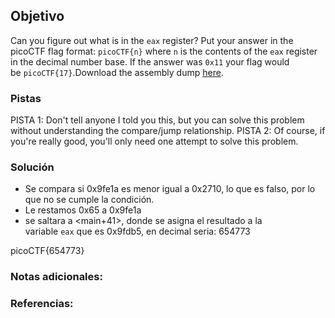 

## Objetivo
Can you figure out what is in the `eax` register? Put your answer in the picoCTF flag format: `picoCTF{n}` where `n` is the contents of the `eax` register in the decimal number base. If the answer was `0x11` your flag would be `picoCTF{17}`.Download the assembly dump [here](https://artifacts.picoctf.net/c/511/disassembler-dump0_d.txt).

### Pistas
PISTA 1:
Don't tell anyone I told you this, but you can solve this problem without understanding the compare/jump relationship.
PISTA 2:
 Of course, if you're really good, you'll only need one attempt to solve this problem.

### Solución 

- Se compara si 0x9fe1a es menor igual a 0x2710, lo que es falso, por lo que no se cumple la condición.
- Le restamos 0x65 a 0x9fe1a
- se saltara a <main+41>, donde se asigna el resultado a la variable `eax` que es 0x9fdb5, en decimal seria: 654773


picoCTF{654773}

### Notas adicionales:

### Referencias:
